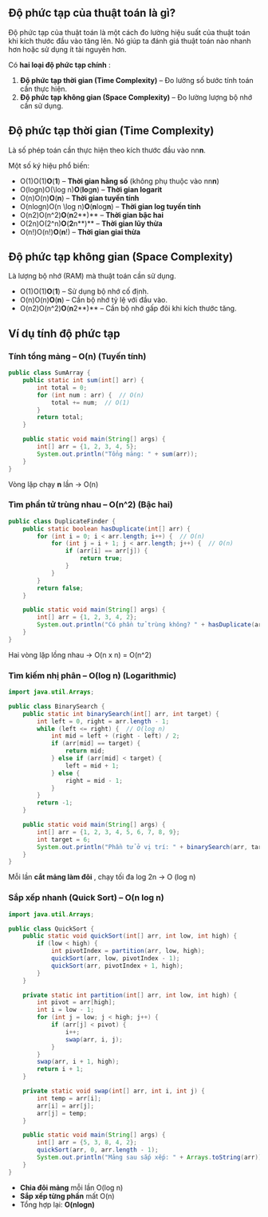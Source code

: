 ## Độ phức tạp của thuật toán là gì?

Độ phức tạp của thuật toán là một cách đo lường hiệu suất của thuật toán khi kích thước đầu vào tăng lên. Nó giúp ta đánh giá thuật toán nào nhanh hơn hoặc sử dụng ít tài nguyên hơn.

Có  **hai loại độ phức tạp chính** :

1. **Độ phức tạp thời gian (Time Complexity)** – Đo lường số bước tính toán cần thực hiện.
2. **Độ phức tạp không gian (Space Complexity)** – Đo lường lượng bộ nhớ cần sử dụng.

## Độ phức tạp thời gian (Time Complexity)

Là số phép toán cần thực hiện theo kích thước đầu vào nn**n**.

Một số ký hiệu phổ biến:

* O(1)O(1)**O**(**1**) – **Thời gian hằng số** (không phụ thuộc vào nn**n**)
* O(log⁡n)O(\log n)**O**(**lo**g**n**) – **Thời gian logarit**
* O(n)O(n)**O**(**n**) – **Thời gian tuyến tính**
* O(nlog⁡n)O(n \log n)**O**(**n**log**n**) – **Thời gian log tuyến tính**
* O(n2)O(n^2)**O**(**n**2**)** – **Thời gian bậc hai**
* O(2n)O(2^n)**O**(**2**n**)** – **Thời gian lũy thừa**
* O(n!)O(n!)**O**(**n**!) – **Thời gian giai thừa**

## Độ phức tạp không gian (Space Complexity)

Là lượng bộ nhớ (RAM) mà thuật toán cần sử dụng.

* O(1)O(1)**O**(**1**) – Sử dụng bộ nhớ cố định.
* O(n)O(n)**O**(**n**) – Cần bộ nhớ tỷ lệ với đầu vào.
* O(n2)O(n^2)**O**(**n**2**)** – Cần bộ nhớ gấp đôi khi kích thước tăng.

## Ví dụ tính độ phức tạp

### Tính tổng mảng – O(n) (Tuyến tính)

```java
public class SumArray {
    public static int sum(int[] arr) {
        int total = 0;
        for (int num : arr) {  // O(n)
            total += num;  // O(1)
        }
        return total;
    }

    public static void main(String[] args) {
        int[] arr = {1, 2, 3, 4, 5};
        System.out.println("Tổng mảng: " + sum(arr));
    }
}
```

Vòng lặp chạy **n** lần → O(n)

### Tìm phần tử trùng nhau –  O(n^2) (Bậc hai)

```java
public class DuplicateFinder {
    public static boolean hasDuplicate(int[] arr) {
        for (int i = 0; i < arr.length; i++) {  // O(n)
            for (int j = i + 1; j < arr.length; j++) {  // O(n)
                if (arr[i] == arr[j]) {
                    return true;
                }
            }
        }
        return false;
    }

    public static void main(String[] args) {
        int[] arr = {1, 2, 3, 4, 2};
        System.out.println("Có phần tử trùng không? " + hasDuplicate(arr));
    }
}
```

Hai vòng lặp lồng nhau → O(n x n) = O(n^2)

### Tìm kiếm nhị phân – O(log ⁡n) (Logarithmic)

```java
import java.util.Arrays;

public class BinarySearch {
    public static int binarySearch(int[] arr, int target) {
        int left = 0, right = arr.length - 1;
        while (left <= right) {  // O(log n)
            int mid = left + (right - left) / 2;
            if (arr[mid] == target) {
                return mid;
            } else if (arr[mid] < target) {
                left = mid + 1;
            } else {
                right = mid - 1;
            }
        }
        return -1;
    }

    public static void main(String[] args) {
        int[] arr = {1, 2, 3, 4, 5, 6, 7, 8, 9};
        int target = 6;
        System.out.println("Phần tử ở vị trí: " + binarySearch(arr, target));
    }
}

```

Mỗi lần  **cắt mảng làm đôi** , chạy tối đa log 2n -> O (log n)

### Sắp xếp nhanh (Quick Sort) – O(n log ⁡n)

```java
import java.util.Arrays;

public class QuickSort {
    public static void quickSort(int[] arr, int low, int high) {
        if (low < high) {
            int pivotIndex = partition(arr, low, high);
            quickSort(arr, low, pivotIndex - 1);
            quickSort(arr, pivotIndex + 1, high);
        }
    }

    private static int partition(int[] arr, int low, int high) {
        int pivot = arr[high];
        int i = low - 1;
        for (int j = low; j < high; j++) {
            if (arr[j] < pivot) {
                i++;
                swap(arr, i, j);
            }
        }
        swap(arr, i + 1, high);
        return i + 1;
    }

    private static void swap(int[] arr, int i, int j) {
        int temp = arr[i];
        arr[i] = arr[j];
        arr[j] = temp;
    }

    public static void main(String[] args) {
        int[] arr = {5, 3, 8, 4, 2};
        quickSort(arr, 0, arr.length - 1);
        System.out.println("Mảng sau sắp xếp: " + Arrays.toString(arr));
    }
}

```

* **Chia đôi mảng** mỗi lần O(log ⁡n)
* **Sắp xếp từng phần** mất O(n)
* Tổng hợp lại:  **O(nlog⁡n)**
